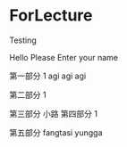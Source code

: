 # ForLecture
Testing 

Hello Please Enter your name

第一部分 1 agi agi agi

第二部分 1

第三部分 小路
第四部分 1

第五部分 fangtasi yungga

